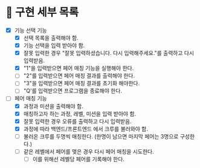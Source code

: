 # 🚀 구현 세부 목록

- [x] 기능 선택 기능
  - [x] 선택 목록을 출력해야 함.
  - [x] 기능 선택을 입력 받아야 함.
  - [x] 잘못 입력한 경우 "잘못 입력하셨습니다. 다시 입력해주세요."를 출력하고 다시 입력받음.
  - [x] "1"을 입력받으면 페어 매칭 기능을 실행해야 한다.
  - [ ] "2"를 입력받으면 페어 매칭 결과를 출력해야 한다.
  - [ ] "3"을 입력받으면 페어 매칭 결과를 초기화 해야한다.
  - [ ] "Q'를 입력받으면 프로그램을 종료해야 한다.
- [ ] 페어 매칭 기능
  - [x] 과정과 미션을 출력해야 함.
  - [x] 매칭하고자 하는 과정, 레벨, 미션을 입력 받아야 함.
  - [x] 잘못 입력한 경우 오류를 출력하고 다시 입력받음.
  - [x] 과정에 따라 백엔드/프론트엔드 에서 크루를 불러와야 함.
  - [ ] 불러온 크루를 두명씩 매칭한다. (한명이 남으면 마지막 페어는 3명으로 구성한다.)
  - [ ] 같은 레벨에서 페어를 맺은 경우 다시 페어 매칭을 시도한다.
    - [ ] 이를 위해선 레벨당 페어를 기록해야 한다.